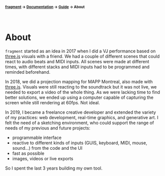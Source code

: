 #### <sup>[fragment](../../README.md) → [Documentation](../README.md) → [Guide](../README.md#guide) → About</sup>
<br>

# About

`fragment` started as an idea in 2017 when I did a VJ performance based on [three.js](https://threejs.org/) visuals with a friend. We had a couple of different scenes that could react to audio beats and MIDI inputs. All scenes were made at different times, with different stacks and MIDI inputs had to be programmed and reminded beforehand.

In 2018, we did a projection mapping for MAPP Montreal, also made with [three.js](https://threejs.org/). Visuals were still reacting to the soundtrack but it was not live, we needed to export a video of the whole thing. As we were lacking time to find better solutions, we ended up using a computer capable of capturing the screen while still rendering at 60fps. Not ideal.

In 2019, I became a freelance creative developer and extended the variety of my practices: web development, real-time graphics, and generative art. I felt the need of a sketching environment, who could support the range of needs of my previous and future projects:
- programmable interface
- reactive to different kinds of inputs (GUIS, keyboard, MIDI, mouse, sound...) from the code and the UI
- fast as possible
- images, videos or live exports

So I spent the last 3 years building my own tool.
